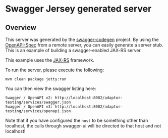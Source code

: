 # Swagger Jersey generated server

## Overview
This server was generated by the [swagger-codegen](https://github.com/swagger-api/swagger-codegen) project. By using the 
[OpenAPI-Spec](https://github.com/swagger-api/swagger-core/wiki) from a remote server, you can easily generate a server stub.  This
is an example of building a swagger-enabled JAX-RS server.

This example uses the [JAX-RS](https://jax-rs-spec.java.net/) framework.

To run the server, please execute the following:

```
mvn clean package jetty:run
```

You can then view the swagger listing here:

```
Swagger / OpenAPI v2: http://localhost:8082/adaptor-testing/services/swagger.json
Swagger / OpenAPI v3: http://localhost:8082/adaptor-testing/services/openapi.json
```

Note that if you have configured the `host` to be something other than localhost, the calls through
swagger-ui will be directed to that host and not localhost!